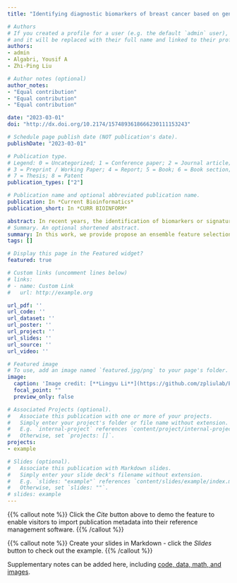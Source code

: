 ```yaml
---
title: "Identifying diagnostic biomarkers of breast cancer based on gene expression data and ensemble feature selection"

# Authors
# If you created a profile for a user (e.g. the default `admin` user), write the username (folder name) here 
# and it will be replaced with their full name and linked to their profile.
authors:
- admin
- Algabri, Yousif A
- Zhi-Ping Liu

# Author notes (optional)
author_notes:
- "Equal contribution"
- "Equal contribution"
- "Equal contribution"

date: "2023-03-01"
doi: "http://dx.doi.org/10.2174/1574893618666230111153243"

# Schedule page publish date (NOT publication's date).
publishDate: "2023-03-01"

# Publication type.
# Legend: 0 = Uncategorized; 1 = Conference paper; 2 = Journal article;
# 3 = Preprint / Working Paper; 4 = Report; 5 = Book; 6 = Book section;
# 7 = Thesis; 8 = Patent
publication_types: ["2"]

# Publication name and optional abbreviated publication name.
publication: In *Current Bioinformatics*
publication_short: In *CURR BIOINFORM*

abstract: In recent years, the identification of biomarkers or signatures based on gene expression profiling data has attracted much attention in bioinformatics. The successful discovery of breast cancer (BRCA) biomarkers will be beneficial in reducing the risk of BRCA among patients for early detection. This paper proposes an Ensemble Feature Selection method to screen biomarkers (abbreviated as EFSmarker) for BRCA from publically available gene expression data. Firstly, we employ twelve filter feature selection methods, namely median, variance, Chi-square, Relief, Pearson and Spearman correlation, mutual information.
# Summary. An optional shortened abstract.
summary: In this work, we provide propose an ensemble feature selection method for biomarker discovery (EFSmarker) based on multiple different independent feature elections methods to give a better approximation to the optimal subset of features. 
tags: []

# Display this page in the Featured widget?
featured: true

# Custom links (uncomment lines below)
# links:
# - name: Custom Link
#   url: http://example.org

url_pdf: ''
url_code: ''
url_dataset: ''
url_poster: ''
url_project: ''
url_slides: ''
url_source: ''
url_video: ''

# Featured image
# To use, add an image named `featured.jpg/png` to your page's folder. 
image:
  caption: 'Image credit: [**Lingyu Li**](https://github.com/zpliulab/EFSmarker/blob/main/Data/EFSmarker.jpg)'
  focal_point: ""
  preview_only: false

# Associated Projects (optional).
#   Associate this publication with one or more of your projects.
#   Simply enter your project's folder or file name without extension.
#   E.g. `internal-project` references `content/project/internal-project/index.md`.
#   Otherwise, set `projects: []`.
projects:
- example

# Slides (optional).
#   Associate this publication with Markdown slides.
#   Simply enter your slide deck's filename without extension.
#   E.g. `slides: "example"` references `content/slides/example/index.md`.
#   Otherwise, set `slides: ""`.
# slides: example
---
```


{{% callout note %}}
Click the *Cite* button above to demo the feature to enable visitors to import publication metadata into their reference management software.
{{% /callout %}}

{{% callout note %}}
Create your slides in Markdown - click the *Slides* button to check out the example.
{{% /callout %}}

Supplementary notes can be added here, including [code, data, math, and images](https://github.com/zpliulab/EFSmarker).
